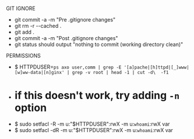 GIT IGNORE

- git commit -a -m "Pre .gitignore changes"
- git rm -r --cached .
- git add .
- git commit -a -m "Post .gitignore changes"
- git status should output "nothing to commit (working directory clean)" 

PERMISSIONS

- $ HTTPDUSER=`ps axo user,comm | grep -E '[a]pache|[h]ttpd|[_]www|[w]ww-data|[n]ginx' | grep -v root | head -1 | cut -d\  -f1`
- # if this doesn't work, try adding `-n` option
- $ sudo setfacl -R -m u:"$HTTPDUSER":rwX -m u:`whoami`:rwX var
- $ sudo setfacl -dR -m u:"$HTTPDUSER":rwX -m u:`whoami`:rwX var

